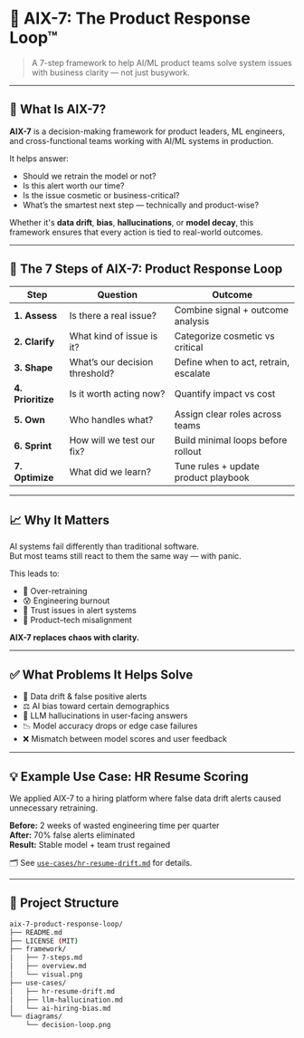 # 🧠 AIX-7: The Product Response Loop™

> A 7-step framework to help AI/ML product teams solve system issues with business clarity — not just busywork.

---

## 🧩 What Is AIX-7?

**AIX-7** is a decision-making framework for product leaders, ML engineers, and cross-functional teams working with AI/ML systems in production.

It helps answer:
- Should we retrain the model or not?
- Is this alert worth our time?
- Is the issue cosmetic or business-critical?
- What’s the smartest next step — technically and product-wise?

Whether it's **data drift**, **bias**, **hallucinations**, or **model decay**, this framework ensures that every action is tied to real-world outcomes.

---

## 🔁 The 7 Steps of AIX-7: Product Response Loop

| Step | Question | Outcome |
|------|----------|---------|
| **1. Assess** | Is there a real issue? | Combine signal + outcome analysis |
| **2. Clarify** | What kind of issue is it? | Categorize cosmetic vs critical |
| **3. Shape** | What’s our decision threshold? | Define when to act, retrain, escalate |
| **4. Prioritize** | Is it worth acting now? | Quantify impact vs cost |
| **5. Own** | Who handles what? | Assign clear roles across teams |
| **6. Sprint** | How will we test our fix? | Build minimal loops before rollout |
| **7. Optimize** | What did we learn? | Tune rules + update product playbook |

---

## 📈 Why It Matters

AI systems fail differently than traditional software.  
But most teams still react to them the same way — with panic.

This leads to:
- 🔁 Over-retraining
- 😰 Engineering burnout
- 🚫 Trust issues in alert systems
- 🧩 Product–tech misalignment

**AIX-7 replaces chaos with clarity.**

---

## ✅ What Problems It Helps Solve

- 🔄 Data drift & false positive alerts
- ⚖️ AI bias toward certain demographics
- 🧠 LLM hallucinations in user-facing answers
- 📉 Model accuracy drops or edge case failures
- ❌ Mismatch between model scores and user feedback

---

## 💡 Example Use Case: HR Resume Scoring

We applied AIX-7 to a hiring platform where false data drift alerts caused unnecessary retraining.

**Before:** 2 weeks of wasted engineering time per quarter  
**After:** 70% false alerts eliminated  
**Result:** Stable model + team trust regained

🗂 See [`use-cases/hr-resume-drift.md`](./use-cases/hr-resume-drift.md) for details.

---

## 📁 Project Structure

```bash
aix-7-product-response-loop/
├── README.md
├── LICENSE (MIT)
├── framework/
│   ├── 7-steps.md
│   ├── overview.md
│   └── visual.png
├── use-cases/
│   ├── hr-resume-drift.md
│   ├── llm-hallucination.md
│   └── ai-hiring-bias.md
└── diagrams/
    └── decision-loop.png
